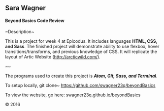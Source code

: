 ## Sara Wagner
#### Beyond Basics Code Review

~Description~

This is a project for week 4 at Epicodus. It includes languages **HTML, CSS, and Sass**. The finished project will demonstrate ability to use flexbox, hover transitions/transforms, and previous knowledge of CSS. It will replicate the layout of Artic Website (http://arcticwild.com/).

~~

The programs used to create this project is ***Atom, Git, Sass, and Terminal***.

To setup locally, git clone~ https://github.com/swagner23q/beyondBasics

To view the website, go here:
swagner23q.github.io/beyondBasics

&copy; 2016

